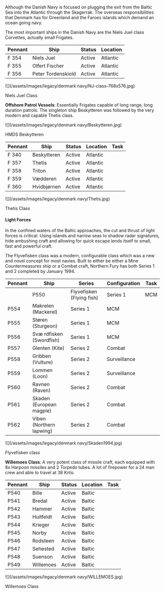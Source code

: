 Although the Danish Navy is focused on plugging the exit from the Baltic Sea into the Atlantic through the Skagerrak. The overseas responsibilities that Denmark has for Greenland and the Faroes islands which demand an ocean going navy.

The most important ships in the Danish Navy are the Niels Juel class Corvettes, actually small Frigates.

| Pennant | Ship               | Status | Location |
| ------- | ------------------ | ------ | -------- |
| F 354   | Niels Juel         | Active | Atlantic |
| F 355   | Olfert Fischer     | Active | Atlantic |
| F 356   | Peter Tordenskiold | Active | Atlantic |

![](/assets/images/legacy/denmark navy/NJ-class-768x576.jpg)

Niels Juel Class

**Offshore Patrol Vessels**: Essentially Frigates capable of long range, long duration patrols. The singleton ship Beskytteren was followed by the very modern and capable Thetis class.

![](/assets/images/legacy/denmark navy/Beskytteren.jpg)

HMDS Beskytteren

| Pennant | Ship        | Status | Location | Task |
| ------- | ----------- | ------ | -------- | ---- |
| F 340   | Beskytteren | Active | Atlantic |
| F 357   | Thetis      | Active | Atlantic |
| F 358   | Triton      | Active | Atlantic |
| F 359   | Vædderen    | Active | Atlantic |
| F 360   | Hvidbjørnen | Active | Atlantic |

![](/assets/images/legacy/denmark navy/Thetis.jpg)

Thetis Class

#### Light Forces

In the confined waters of the Baltic approaches, the cut and thrust of light forces is critical. Using islands and narrow seas to shadow radar signatures, hide ambushing craft and allowing for quick escape lends itself to small, fast and powerful craft.

The Flyvefisken class was a modern, configurable class which was a new and novel concept for most navies. Built to either be either a Mine Countermeasures ship or a Combat craft, Northern Fury has both Series 1 and 2 completed by January 1994.

| Pennant | Ship                     | Series                    | Configuration | Task |
| ------- | ------------------------ | ------------------------- | ------------- | ---- |
|         | P550                     | Flyvefisken (Flying fish) | Series 1      | MCM  |  |  |  | P551 | Hajen (Shark) | Series 1 | MCM |  |  | P552 | Havkatten (Catfish) | Series 1 | MCM |  |  | P553 | Laxen (Salmon) | Series 1 | MCM |  |
| P554    | Makrelen (Mackerel)      | Series 1                  | MCM           |      |
| P555    | Støren (Sturgeon)        | Series 1                  | MCM           |      |
| P556    | Svæ rdfisken (Swordfish) | Series 1                  | MCM           |      |
| P557    | Glenten (Kite)           | Series 2                  | Combat        |      |
| P558    | Gribben (Vulture)        | Series 2                  | Surveillance  |      |
| P559    | Lommen (Loon)            | Series 2                  | Surveillance  |      |
| P560    | Ravnen (Raven)           | Series 2                  | Combat        |      |
| P561    | Skaden (European magpie) | Series 2                  | Combat        |      |
| P562    | Viben (Northern lapwing) | Series 2                  | Combat        |      |

![](/assets/images/legacy/denmark navy/Skaden1994.jpg)

Flyvefisken class

**Willemoes Class**: A very potent class of missile craft, each equipped with 8x Harpoon missiles and 2 Torpedo tubes. A lot of firepower for a 24 man crew and able to travel at 38 Knts:

| Pennant | Ship      | Status | Location | Task |
| ------- | --------- | ------ | -------- | ---- |
| P540    | Bille     | Active | Baltic   |      |
| P541    | Bredal    | Active | Baltic   |      |
| P542    | Hammer    | Active | Baltic   |      |
| P543    | Huitfeldt | Active | Baltic   |      |
| P544    | Krieger   | Active | Baltic   |      |
| P545    | Norby     | Active | Baltic   |      |
| P546    | Rodsteen  | Active | Baltic   |      |
| P547    | Sehested  | Active | Baltic   |      |
| P548    | Suenson   | Active | Baltic   |      |
| P549    | Willemoes | Active | Baltic   |      |

![](/assets/images/legacy/denmark navy/WILLEMOES.jpg)

Willemoes Class
